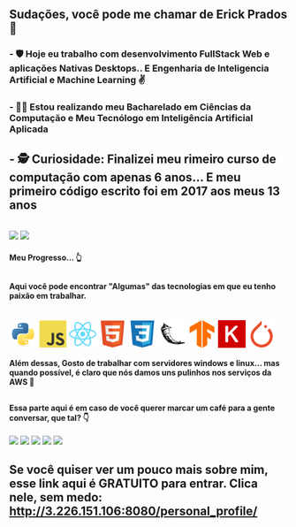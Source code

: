 ## Sudações, você pode me chamar de Erick Prados 👋

### - 🛡️ Hoje eu trabalho com desenvolvimento FullStack Web e aplicações Nativas Desktops.. E Engenharia de Inteligencia Artificial e Machine Learning ✌️

### - 👨‍🎓 Estou realizando meu Bacharelado em Ciências da Computação e Meu Tecnólogo em Inteligência Artificial Aplicada

## - 🕵️ Curiosidade: Finalizei meu rimeiro curso de computação com apenas 6 anos... E meu primeiro código escrito foi em 2017 aos meus 13 anos
<div><br></div>

<div>
  <img height="180em" src="https://github-readme-stats.vercel.app/api?username=Falis-EPG&show_icons=true&theme=radical"/>
  <img height="180em" src="https://github-readme-stats.vercel.app/api/top-langs/?username=Falis-EPG&layout=compact"/>
</div>

#### Meu Progresso... 👆

##

#### Aqui você pode encontrar "Algumas" das tecnologias em que eu tenho paixão em trabalhar.

<div style="display: inline_block"><br>
  <img align="center" alt="Erick Language Markdown - Python" height="50" width="50" src="https://raw.githubusercontent.com/devicons/devicon/master/icons/python/python-original.svg"/>
  <img align="center" alt="Erick Language Markdown - JavaScript" height="50" width="50" src="https://raw.githubusercontent.com/devicons/devicon/master/icons/javascript/javascript-original.svg"/>
  <img align="center" alt="Erick Language Markdown - React" height="50" width="50" src="https://raw.githubusercontent.com/devicons/devicon/master/icons/react/react-original.svg"/>
  <img align="center" alt="Erick Language Markdown - HTML" height="50" width="50" src="https://raw.githubusercontent.com/devicons/devicon/master/icons/html5/html5-original.svg"/>
  <img align="center" alt="Erick Language Markdown - CSS" height="50" width="50" src="https://raw.githubusercontent.com/devicons/devicon/master/icons/css3/css3-original.svg"/>
  <img align="center" alt="Erick Language Markdown - Flask" height="50" width="50" src="https://raw.githubusercontent.com/devicons/devicon/master/icons/flask/flask-original.svg"/>
  <img align="center" alt="Erick Language Markdown - TensorFlow" height="50" width="50" src="https://raw.githubusercontent.com/devicons/devicon/master/icons/tensorflow/tensorflow-original.svg"/>
  <img align="center" alt="Erick Language Markdown - Keras" height="50" width="50" src="https://raw.githubusercontent.com/devicons/devicon/master/icons/keras/keras-original.svg"/>
  <img align="center" alt="Erick Language Markdown - Keras" height="50" width="50" src="https://raw.githubusercontent.com/devicons/devicon/master/icons/pytorch/pytorch-original.svg"/>
</div>

#### Além dessas, Gosto de trabalhar com servidores windows e linux... mas quando possível, é claro que nós damos uns pulinhos nos serviços da AWS 🤘

##
#### Essa parte aqui é em caso de você querer marcar um café para a gente conversar, que tal? 👇
<div>
  <a href="mailto:erick.prados@hotmail.com"><img src="https://img.shields.io/badge/Microsoft_Outlook-0078D4?style=for-the-badge&logo=microsoft-outlook&logoColor=white"/></a>
  <a href="https://wa.me/5534996855832"><img src="https://img.shields.io/badge/WhatsApp-25D366?style=for-the-badge&logo=whatsapp&logoColor=white"/></a>
  <a href="https://github.com/Falis-EPG/"><img src="https://img.shields.io/badge/GitHub-100000?style=for-the-badge&logo=github&logoColor=white"/></a>
  <a href="https://www.instagram.com/erick_prados/"><img src="https://img.shields.io/badge/Instagram-E4405F?style=for-the-badge&logo=instagram&logoColor=white"/></a>
  <a href="https://www.linkedin.com/in/erick-prados-97171a237/"><img src="https://img.shields.io/badge/LinkedIn-0077B5?style=for-the-badge&logo=linkedin&logoColor=white"/></a>

</div>

##

## Se você quiser ver um pouco mais sobre mim, esse link aqui é GRATUITO para entrar. Clica nele, sem medo: http://3.226.151.106:8080/personal_profile/
